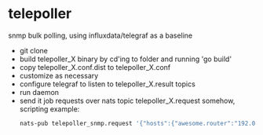 # telepoller
snmp bulk polling, using influxdata/telegraf as a baseline

* git clone 
* build telepoller_X binary by cd'ing to folder and running 'go build'
* copy telepoller_X.conf.dist to telepoller_X.conf
* customize as necessary
* configure telegraf to listen to telepoller_X.result topics
* run daemon
* send it job requests over nats topic telepoller_X.request somehow, scripting example:
  ```bash
  nats-pub telepoller_snmp.request '{"hosts":{"awesome.router":"192.0.2.0"},"params":{"community":"public","table":"ifMIB"}}'
  ```